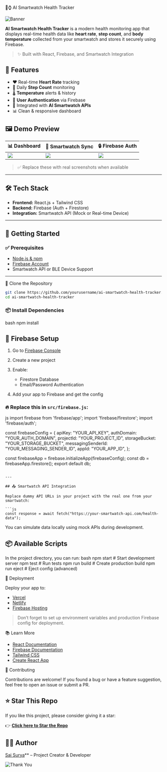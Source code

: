  🧠⌚ AI Smartwatch Health Tracker

![Banner](https://via.placeholder.com/1200x400?text=AI+Smartwatch+Health+Tracker+%7C+Track+Heart+Rate%2C+Steps%2C+Temperature)

**AI Smartwatch Health Tracker** is a modern health monitoring app that displays real-time health data like **heart rate**, **step count**, and **body temperature** collected from your smartwatch and stores it securely using Firebase.

> ✨ Built with React, Firebase, and Smartwatch Integration


## 🌟 Features

- ❤️ Real-time **Heart Rate** tracking  
- 👣 Daily **Step Count** monitoring  
- 🌡️ **Temperature** alerts & history  
- 🔐 **User Authentication** via Firebase  
- 🧠 Integrated with **AI Smartwatch APIs**  
- 📊 Clean & responsive dashboard  


## 🖼️ Demo Preview

| 📊 Dashboard | 📱 Smartwatch Sync | 🔒 Firebase Auth |
|-------------|-------------------|------------------|
| ![](https://via.placeholder.com/400x250?text=Dashboard+Live+View) | ![](https://via.placeholder.com/400x250?text=Smartwatch+Live+Data) | ![](https://via.placeholder.com/400x250?text=Login+%2F+Register+Page) |

> ✅ Replace these with real screenshots when available

---

## 🛠️ Tech Stack

- **Frontend:** React.js + Tailwind CSS  
- **Backend:** Firebase (Auth + Firestore)  
- **Integration:** Smartwatch API (Mock or Real-time Device)  

---

## 🚀 Getting Started

### ✅ Prerequisites

- [Node.js & npm](https://nodejs.org/)
- [Firebase Account](https://firebase.google.com/)
- Smartwatch API or BLE Device Support  

---
 📁 Clone the Repository

```bash
git clone https://github.com/yourusername/ai-smartwatch-health-tracker.git
cd ai-smartwatch-health-tracker
````

### 📦 Install Dependencies
bash
npm install

## 🔧 Firebase Setup

1. Go to [Firebase Console](https://console.firebase.google.com/)
2. Create a new project
3. Enable:

   * Firestore Database
   * Email/Password Authentication
4. Add your app to Firebase and get the config

### 🔥 Replace this in `src/firebase.js`:
js
import firebase from 'firebase/app';
import 'firebase/firestore';
import 'firebase/auth';

const firebaseConfig = {
  apiKey: "YOUR_API_KEY",
  authDomain: "YOUR_AUTH_DOMAIN",
  projectId: "YOUR_PROJECT_ID",
  storageBucket: "YOUR_STORAGE_BUCKET",
  messagingSenderId: "YOUR_MESSAGING_SENDER_ID",
  appId: "YOUR_APP_ID",
};

const firebaseApp = firebase.initializeApp(firebaseConfig);
const db = firebaseApp.firestore();
export default db;
```

---

## 📤 Smartwatch API Integration

Replace dummy API URLs in your project with the real one from your smartwatch:

```js
const response = await fetch("https://your-smartwatch-api.com/health-data");
```

You can simulate data locally using mock APIs during development.


## 📦 Available Scripts

In the project directory, you can run:
bash
npm start        # Start development server
npm test         # Run tests
npm run build    # Create production build
npm run eject    # Eject config (advanced)

📡 Deployment

Deploy your app to:

* [Vercel](https://vercel.com/)
* [Netlify](https://netlify.com/)
* [Firebase Hosting](https://firebase.google.com/docs/hosting)

> Don’t forget to set up environment variables and production Firebase config for deployment.

📚 Learn More

* [React Documentation](https://reactjs.org/)
* [Firebase Documentation](https://firebase.google.com/docs)
* [Tailwind CSS](https://tailwindcss.com/)
* [Create React App](https://create-react-app.dev/docs/getting-started/)

 🙌 Contributing

Contributions are welcome!
If you found a bug or have a feature suggestion, feel free to open an issue or submit a PR.

## ⭐ Star This Repo
If you like this project, please consider giving it a star:

👉 [**Click here to Star the Repo**](https://github.com/saisurya123658/ai-smartwatch-health-tracker)

## 👨‍💻 Author
[Sai Surya](https://github.com/saisurya123658)** – Project Creator & Developer

![Thank You](https://via.placeholder.com/1200x200?text=Thanks+for+Using+AI+Smartwatch+Tracker+%F0%9F%92%AA)

